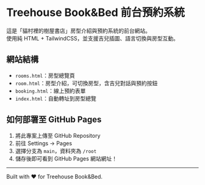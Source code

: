 # Treehouse Book&Bed 前台預約系統

這是「貓村裡的樹屋書店」房型介紹與預約系統的前台網站。  
使用純 HTML + TailwindCSS，並支援吉兒插圖、語言切換與房型互動。

## 網站結構

- `rooms.html`：房型總覽頁
- `room.html`：房型介紹，可切換房型，含吉兒對話與預約按鈕
- `booking.html`：線上預約表單
- `index.html`：自動轉址到房型總覽

## 如何部署至 GitHub Pages

1. 將此專案上傳至 GitHub Repository
2. 前往 Settings → Pages
3. 選擇分支為 `main`，資料夾為 `/root`
4. 儲存後即可看到 GitHub Pages 網站網址！

---

Built with ❤️ for Treehouse Book&Bed.
